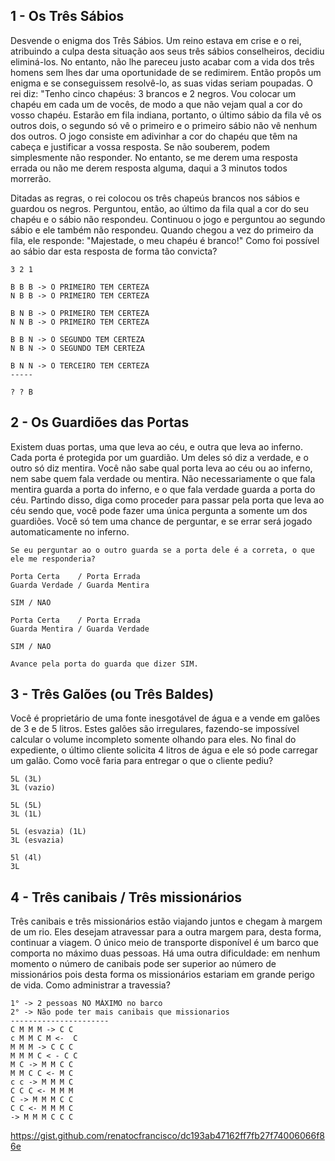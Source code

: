 ## 1 - Os Três Sábios
Desvende o enigma dos Três Sábios.
Um reino estava em crise e o rei, atribuindo a culpa desta situação aos seus três sábios conselheiros, decidiu eliminá-los.
No entanto, não lhe pareceu justo acabar com a vida dos três homens sem lhes dar uma oportunidade de se redimirem. Então propôs um enigma e se conseguissem resolvê-lo, as suas vidas seriam poupadas.
O rei diz: "Tenho cinco chapéus: 3 brancos e 2 negros. Vou colocar um chapéu em cada um de vocês, de modo a que não vejam qual a cor do vosso chapéu.
Estarão em fila indiana, portanto, o último sábio da fila vê os outros dois, o segundo só vê o primeiro e o primeiro sábio não vê nenhum dos outros.
O jogo consiste em adivinhar a cor do chapéu que têm na cabeça e justificar a vossa resposta. Se não souberem, podem simplesmente não responder. No entanto, se me derem uma resposta errada ou não me derem resposta alguma, daqui a 3 minutos todos morrerão.

Ditadas as regras, o rei colocou os três chapeús brancos nos sábios e guardou os negros.
Perguntou, então, ao último da fila qual a cor do seu chapéu e o sábio não respondeu. Continuou o jogo e perguntou ao segundo sábio e ele também não respondeu.
Quando chegou a vez do primeiro da fila, ele responde: "Majestade, o meu chapéu é branco!"
Como foi possível ao sábio dar esta resposta de forma tão convicta?

```
3 2 1

B B B -> O PRIMEIRO TEM CERTEZA
N B B -> O PRIMEIRO TEM CERTEZA

B N B -> O PRIMEIRO TEM CERTEZA
N N B -> O PRIMEIRO TEM CERTEZA

B B N -> O SEGUNDO TEM CERTEZA
N B N -> O SEGUNDO TEM CERTEZA

B N N -> O TERCEIRO TEM CERTEZA
-----

? ? B
```

## 2 - Os Guardiões das Portas

Existem duas portas, uma que leva ao céu, e outra que leva ao inferno.
Cada porta é protegida por um guardião. Um deles só diz a verdade, e o outro só diz mentira.
Você não sabe qual porta leva ao céu ou ao inferno, nem sabe quem fala verdade ou mentira.
Não necessariamente o que fala mentira guarda a porta do inferno, e o que fala verdade guarda a porta do céu.
Partindo disso, diga como proceder para passar pela porta que leva ao céu sendo que, você pode fazer uma única pergunta a somente um dos guardiões.
Você só tem uma chance de perguntar, e se errar será jogado automaticamente no inferno.

```
Se eu perguntar ao o outro guarda se a porta dele é a correta, o que ele me responderia?

Porta Certa    / Porta Errada
Guarda Verdade / Guarda Mentira

SIM / NAO

Porta Certa    / Porta Errada
Guarda Mentira / Guarda Verdade

SIM / NAO

Avance pela porta do guarda que dizer SIM. 
```

## 3 - Três Galões (ou Três Baldes)

Você é proprietário de uma fonte inesgotável de água e a vende em galões de 3 e de 5 litros.
Estes galões são irregulares, fazendo-se impossível calcular o volume incompleto somente olhando para eles.
No final do expediente, o último cliente solicita 4 litros de água e ele só pode carregar um galão.
Como você faria para entregar o que o cliente pediu?

```
5L (3L)
3L (vazio)

5L (5L)
3L (1L)

5L (esvazia) (1L)
3L (esvazia)

5l (4l)
3L
```

## 4 - Três canibais / Três missionários
Três canibais e três missionários estão viajando juntos e chegam à margem de um rio.
Eles desejam atravessar para a outra margem para, desta forma, continuar a viagem.
O único meio de transporte disponível é um barco que comporta no máximo duas pessoas.
Há uma outra dificuldade: em nenhum momento o número de canibais pode ser superior
ao número de missionários pois desta forma os missionários estariam em grande perigo de vida.
Como administrar a travessia?

```
1° -> 2 pessoas NO MÁXIMO no barco
2° -> Não pode ter mais canibais que missionarios
----------------------
C M M M -> C C
c M M C M <-  C
M M M -> C C C
M M M C < - C C
M C -> M M C C	    
M M C C <- M C
c c -> M M M C
C C C <- M M M
C -> M M M C C
C C <- M M M C
-> M M M C C C 
```

https://gist.github.com/renatocfrancisco/dc193ab47162ff7fb27f74006066f86e
